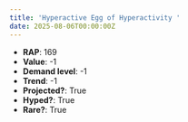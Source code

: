 ```yaml
---
title: 'Hyperactive Egg of Hyperactivity '
date: 2025-08-06T00:00:00Z
---
```

- **RAP**: 169
- **Value**: -1
- **Demand level**: -1
- **Trend**: -1
- **Projected?**: True
- **Hyped?**: True
- **Rare?**: True
